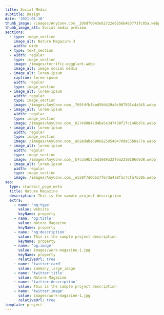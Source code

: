 ```yaml
---
title: Social Media
subtitle: Design
date: '2021-01-10'
thumb_image: /images/AnyConv.com__206df0843e62722e6556b48b771fc85a.webp
thumb_image_alt: Social media preview
sections:
  - type: image_section
    image_alt: Nature Magazine 3
    width: wide
  - type: text_section
  - width: regular
    type: image_section
    image: /images/terrific-eggplant.webp
    image_alt: image social media
  - image_alt: lorem-ipsum
    caption: lorem-ipsum
    width: regular
    type: image_section
  - image_alt: lorem-ipsum
    width: regular
    type: image_section
    image: /images/AnyConv.com__709fdfbfbad59db29a0c907591c4a945.webp
  - image_alt: lorem-ipsum
    width: regular
    type: image_section
    image: /images/AnyConv.com__827490847d4ba5e347430f1fc148bd7e.webp
  - image_alt: lorem-ipsum
    width: regular
    type: image_section
    image: /images/AnyConv.com__a02edabe59068250540470da55b8a77a.webp
  - image_alt: lorem-ipsum
    width: regular
    type: image_section
    image: /images/AnyConv.com__b4cda9b2cbd1608a22fea2210106d6d8.webp
  - image_alt: lorem-ipsum
    width: regular
    type: image_section
    image: /images/AnyConv.com__e559f7d0b517f67da4a8f1c7cfa7550b.webp
seo:
  type: stackbit_page_meta
  title: Nature Magazine
  description: This is the sample project description
  extra:
    - name: 'og:type'
      value: website
      keyName: property
    - name: 'og:title'
      value: Nature Magazine
      keyName: property
    - name: 'og:description'
      value: This is the sample project description
      keyName: property
    - name: 'og:image'
      value: images/work-magazine-1.jpg
      keyName: property
      relativeUrl: true
    - name: 'twitter:card'
      value: summary_large_image
    - name: 'twitter:title'
      value: Nature Magazine
    - name: 'twitter:description'
      value: This is the sample project description
    - name: 'twitter:image'
      value: images/work-magazine-1.jpg
      relativeUrl: true
template: project
---
```

